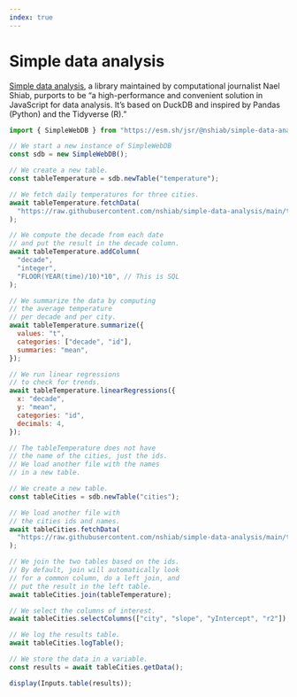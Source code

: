 ```yaml
---
index: true
---
```


# Simple data analysis

[Simple data analysis](https://github.com/nshiab/simple-data-analysis), a library maintained by computational journalist Nael Shiab, purports to be “a high-performance and convenient solution in JavaScript for data analysis. It’s based on DuckDB and inspired by Pandas (Python) and the Tidyverse (R).”

```js echo
import { SimpleWebDB } from "https://esm.sh/jsr/@nshiab/simple-data-analysis@3.15.3/web";
```

```js echo
// We start a new instance of SimpleWebDB
const sdb = new SimpleWebDB();

// We create a new table.
const tableTemperature = sdb.newTable("temperature");

// We fetch daily temperatures for three cities.
await tableTemperature.fetchData(
  "https://raw.githubusercontent.com/nshiab/simple-data-analysis/main/test/data/files/dailyTemperatures.csv",
);

// We compute the decade from each date
// and put the result in the decade column.
await tableTemperature.addColumn(
  "decade",
  "integer",
  "FLOOR(YEAR(time)/10)*10", // This is SQL
);

// We summarize the data by computing
// the average temperature
// per decade and per city.
await tableTemperature.summarize({
  values: "t",
  categories: ["decade", "id"],
  summaries: "mean",
});

// We run linear regressions
// to check for trends.
await tableTemperature.linearRegressions({
  x: "decade",
  y: "mean",
  categories: "id",
  decimals: 4,
});

// The tableTemperature does not have
// the name of the cities, just the ids.
// We load another file with the names
// in a new table.

// We create a new table.
const tableCities = sdb.newTable("cities");

// We load another file with
// the cities ids and names.
await tableCities.fetchData(
  "https://raw.githubusercontent.com/nshiab/simple-data-analysis/main/test/data/files/cities.csv",
);

// We join the two tables based on the ids.
// By default, join will automatically look
// for a common column, do a left join, and
// put the result in the left table.
await tableCities.join(tableTemperature);

// We select the columns of interest.
await tableCities.selectColumns(["city", "slope", "yIntercept", "r2"]);

// We log the results table.
await tableCities.logTable();

// We store the data in a variable.
const results = await tableCities.getData();

display(Inputs.table(results));
```
